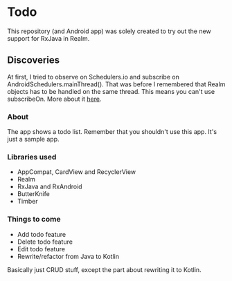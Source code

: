 # Todo
This repository (and Android app) was solely created to try out the new support for RxJava in Realm.

## Discoveries
At first, I tried to observe on Schedulers.io and subscribe on AndroidSchedulers.mainThread(). That was before I remembered that Realm objects has to be handled on the same thread. This means you can't use subscribeOn. More about it [here](https://github.com/realm/realm-java/issues/1208).

### About
The app shows a todo list. Remember that you shouldn't use this app. It's just a sample app.

### Libraries used
* AppCompat, CardView and RecyclerView
* Realm
* RxJava and RxAndroid
* ButterKnife
* Timber

### Things to come
* Add todo feature
* Delete todo feature
* Edit todo feature
* Rewrite/refactor from Java to Kotlin

Basically just CRUD stuff, except the part about rewriting it to Kotlin.

